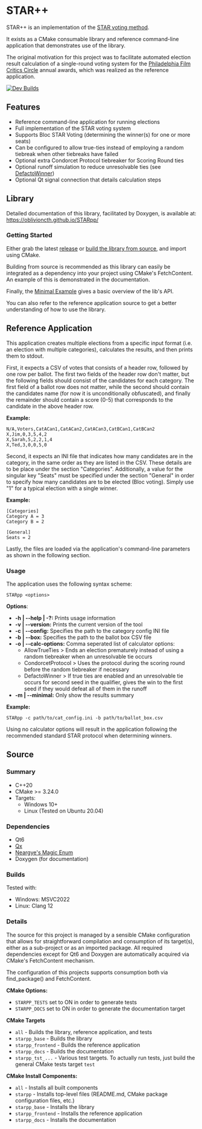 # STAR++

STAR++ is an implementation of the [STAR voting method](https://www.starvoting.org/).

It exists as a CMake consumable library and reference command-line application that demonstrates use of the library.

The original motivation for this project was to facilitate automated election result calculation of a single-round voting system for the [Philadelphia Film Critics Circle](https://philafcc.org/) annual awards, which was realized as the reference application.

[![Dev Builds](https://github.com/oblivioncth/STARpp/actions/workflows/push-reaction.yml/badge.svg?branch=dev)](https://github.com/oblivioncth/STARpp/actions/workflows/push-reaction.yml)

## Features

 - Reference command-line application for running elections
 - Full implementation of the STAR voting system
 - Supports Bloc STAR Voting (determining the winner(s) for one or more seats)
 - Can be configured to allow true-ties instead of employing a random tiebreak when other tiebreaks have failed
 - Optional extra Condorcet Protocol tiebreaker for Scoring Round ties
 - Optional runoff simulation to reduce unresolvable ties (see [DefactoWinner](https://oblivioncth.github.io/STARpp/class_star_1_1_calculator.html#details))
 - Optional Qt signal connection that details calculation steps

## Library
Detailed documentation of this library, facilitated by Doxygen, is available at: https://oblivioncth.github.io/STARpp/

### Getting Started
Either grab the latest [release](https://github.com/oblivioncth/STARpp/releases/) or [build the library from source](https://oblivioncth.github.io/STARpp/index.html#autotoc_md4), and import using CMake.

Building from source is recommended as this library can easily be integrated as a dependency into your project using CMake's FetchContent. An example of this is demonstrated in the documentation.

Finally, the [Minimal Example](https://oblivioncth.github.io/STARpp/index.html#autotoc_md3) gives a basic overview of the lib's API.

You can also refer to the reference application source to get a better understanding of how to use the library.

## Reference Application
This application creates multiple elections from a specific input format (i.e. an election with multiple categories), calculates the results, and then prints them to stdout.

First, it expects a CSV of votes that consists of a header row, followed by one row per ballot. The first two fields of the header row don't matter, but the following fields should consist of the candidates for each category. The first field of a ballot row does not matter, while the second should contain the candidates name (for now it is unconditionally obfuscated), and finally the remainder should contain a score (0-5) that corresponds to the candidate in the above header row.

**Example:**
```
N/A,Voters,CatACan1,CatACan2,CatACan3,CatBCan1,CatBCan2
X,Jim,0,3,5,4,2
X,Sarah,5,2,2,1,4
X,Ted,3,0,0,5,0
```
Second, it expects an INI file that indicates how many candidates are in the category, in the same order as they are listed in the CSV. These details are to be place under the section "Categories". Additionally, a value for the singular key "Seats" must be specified under the section "General" in order to specify how many candidates are to be elected (Bloc voting). Simply use "1" for a typical election with a single winner.

**Example:**
```
[Categories]
Category A = 3
Category B = 2

[General]
Seats = 2
```
Lastly, the files are loaded via the application's command-line parameters as shown in the following section.

### Usage
The application uses the following syntax scheme:
    
    STARpp <options>

**Options**:
 - **-h | --help | -?:** Prints usage information
 - **-v | --version:** Prints the current version of the tool
 - **-c | --config:** Specifies the path to the category config INI file
 - **-b | --box:** Specifies the path to the ballot box CSV file
 - **-o | --calc-options:** Comma seperated list of calculator options:
    - AllowTrueTies > Ends an election prematurely instead of using a random tiebreaker when an unresolvable tie occurs
    - CondorcetProtocol > Uses the protocol during the scoring round before the random tiebreaker if necessary
    - DefactoWinner > If true ties are enabled and an unresolvable tie occurs for second seed in the qualifier, gives the win to the first seed if they would defeat all of them in the runoff
 - **-m | --minimal:** Only show the results summary

**Example:**

    STARpp -c path/to/cat_config.ini -b path/to/ballot_box.csv
    
Using no calculator options will result in the application following the recommended standard STAR protocol when determining winners.

## Source

### Summary

 - C++20
 - CMake >= 3.24.0
 - Targets:
	 - Windows 10+
	 - Linux (Tested on Ubuntu 20.04)

### Dependencies
- Qt6
- [Qx](https://github.com/oblivioncth/Qx/)
- [Neargye's Magic Enum](https://github.com/Neargye/magic_enum)
- Doxygen (for documentation)

### Builds
Tested with:
 - Windows: MSVC2022
 - Linux: Clang 12

### Details
The source for this project is managed by a sensible CMake configuration that allows for straightforward compilation and consumption of its target(s), either as a sub-project or as an imported package. All required dependencies except for Qt6 and Doxygen are automatically acquired via CMake's FetchContent mechanism.

The configuration of this projects supports consumption both via find_package() and FetchContent.

**CMake Options:**

 - `STARPP_TESTS` set to ON in order to generate tests
 - `STARPP_DOCS` set to ON in order to generate the documentation target

**CMake Targets**
 - `all` - Builds the library, reference application, and tests
 - `starpp_base` - Builds the library
 - `starpp_frontend` - Builds the reference application
 - `starpp_docs` - Builds the documentation
 - `starpp_tst_...` - Various test targets. To actually run tests, just build the general CMake tests target `test`

**CMake Install Components:**
 - `all` - Installs all built components
 - `starpp` - Installs top-level files (README.md, CMake package configuration files, etc.)
 - `starpp_base` - Installs the library
 - `starpp_frontend` - Installs the reference application
 - `starpp_docs` - Installs the documentation
